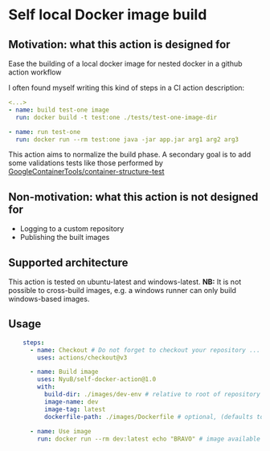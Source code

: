 # Self local Docker image build

## Motivation: what this action is designed for

Ease the building of a local docker image for nested docker in a github action workflow

I often found myself writing this kind of steps in a CI action description:

```yaml
<...>
- name: build test-one image
  run: docker build -t test:one ./tests/test-one-image-dir

- name: run test-one
  run: docker run --rm test:one java -jar app.jar arg1 arg2 arg3 
```

This action aims to normalize the build phase. A secondary goal is to add some validations tests like those performed by [GoogleContainerTools/container-structure-test](https://github.com/GoogleContainerTools/container-structure-test)

## Non-motivation: what this action is not designed for

+ Logging to a custom repository
+ Publishing the built images 

## Supported architecture

This action is tested on ubuntu-latest and windows-latest.
**NB:** It is not possible to cross-build images, e.g. a windows runner can only build windows-based images.

## Usage
```yaml
    steps:
      - name: Checkout # Do not forget to checkout your repository ...
        uses: actions/checkout@v3

      - name: Build image
        uses: NyuB/self-docker-action@1.0
        with:
          build-dir: ./images/dev-env # relative to root of repository
          image-name: dev
          image-tag: latest
          dockerfile-path: ./images/Dockerfile # optional, (defaults to <build-dir>/Dockerfile)
      
      - name: Use image
        run: docker run --rm dev:latest echo "BRAVO" # image available under <image-name>:<image-tag>
```
